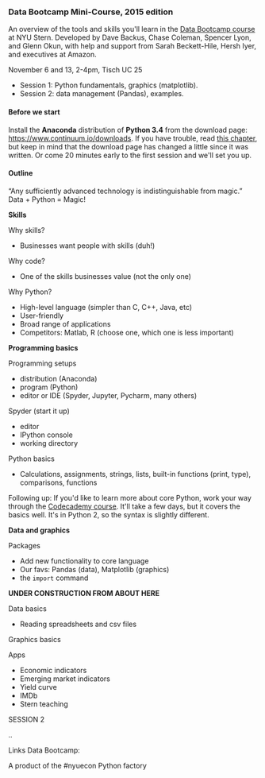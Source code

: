### Data Bootcamp Mini-Course, 2015 edition  

An overview of the tools and skills you'll learn in the [Data Bootcamp course](https://github.com/DaveBackus/Data_Bootcamp#data-bootcamp) at NYU Stern. 
Developed by Dave Backus, Chase Coleman, Spencer Lyon, and Glenn Okun, with help and support from 
Sarah Beckett-Hile, Hersh Iyer, and executives at Amazon.  

November 6 and 13, 2-4pm, Tisch UC 25
* Session 1:  Python fundamentals, graphics (matplotlib).  
* Session 2:  data management (Pandas), examples.  

#### Before we start

Install the **Anaconda** distribution of **Python 3.4** from the download page: <https://www.continuum.io/downloads>.  If you have trouble, read [this chapter](https://davebackus.gitbooks.io/test/content/installing-python.html), but keep in mind that the download page has changed a little since it was written.  Or come 20 minutes early to the first session and we'll set you up.  

#### Outline

“Any sufficiently advanced technology is indistinguishable from magic.” 
Data + Python = Magic!  

**Skills** 

Why skills? 
* Businesses want people with skills (duh!) 

Why  code? 
* One of the skills businesses value (not the only one) 

Why Python? 
* High-level language (simpler than C, C++, Java, etc) 
* User-friendly 
* Broad range of applications  
* Competitors:  Matlab, R (choose one, which one is less important) 

**Programming basics** 

Programming setups   
* distribution (Anaconda)  
* program (Python) 
* editor or IDE (Spyder, Jupyter, Pycharm, many others) 

Spyder (start it up) 
* editor 
* IPython console 
* working directory 

Python basics
* Calculations, assignments, strings, lists, built-in functions (print, type), comparisons, functions

Following up:  If you'd like to learn more about core Python, work your way through the [Codecademy course](https://www.codecademy.com/tracks/python).  It'll take a few days, but it covers the basics well.  It's in Python 2, so the syntax is slightly different.    

**Data and graphics** 

Packages 
* Add new functionality to core language 
* Our favs:  Pandas (data), Matplotlib (graphics)
* the `import` command

**UNDER CONSTRUCTION FROM ABOUT HERE**

Data basics 
* Reading spreadsheets and csv files 



Graphics basics 


Apps
* Economic indicators 
* Emerging market indicators 
* Yield curve
* IMDb
* Stern teaching 

SESSION 2 

..

Links 
Data Bootcamp: 

A product of the #nyuecon Python factory 
